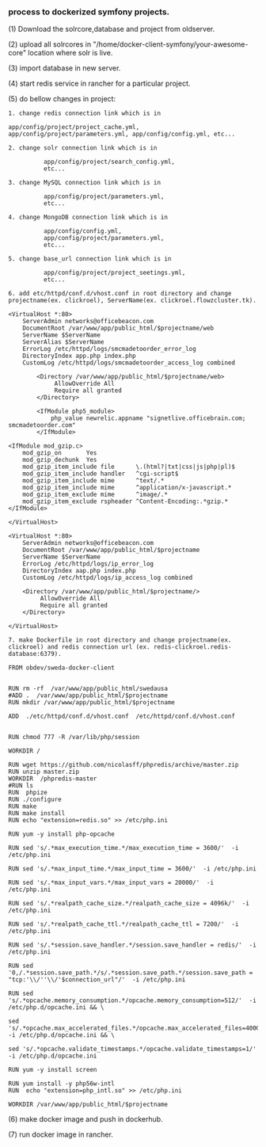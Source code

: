 ### process to dockerized symfony projects.

(1) Download the solrcore,database and project from oldserver.

(2) upload all solrcores in "/home/docker-client-symfony/your-awesome-core" location where solr is live.

(3) import database in new server.

(4) start redis service in rancher for a particular project.

(5) do bellow changes in project:

    1. change redis connection link which is in 
``
          app/config/project/project_cache.yml, 
          app/config/project/parameters.yml,
          app/config/config.yml,
          etc...
``

    2. change solr connection link which is in
```
          app/config/project/search_config.yml,
          etc...
```

    3. change MySQL connection link which is in
```
          app/config/project/parameters.yml,
          etc...
```

    4. change MongoDB connection link which is in 
```
          app/config/config.yml,
          app/config/project/parameters.yml,
          etc...
```

    5. change base_url connection link which is in
```
          app/config/project/project_seetings.yml,
          etc...
```
    6. add etc/httpd/conf.d/vhost.conf in root directory and change projectname(ex. clickroel), ServerName(ex. clickroel.flowzcluster.tk).
    
```
<VirtualHost *:80>
    ServerAdmin networks@officebeacon.com
    DocumentRoot /var/www/app/public_html/$projectname/web
    ServerName $ServerName
    ServerAlias $ServerName
    ErrorLog /etc/httpd/logs/smcmadetoorder_error_log
    DirectoryIndex app.php index.php
    CustomLog /etc/httpd/logs/smcmadetoorder_access_log combined

        <Directory /var/www/app/public_html/$projectname/web>
             AllowOverride All
             Require all granted
        </Directory>

        <IfModule php5_module>
            php_value newrelic.appname "signetlive.officebrain.com; smcmadetoorder.com"
        </IfModule>

<IfModule mod_gzip.c>
    mod_gzip_on       Yes
    mod_gzip_dechunk  Yes
    mod_gzip_item_include file      \.(html?|txt|css|js|php|pl)$
    mod_gzip_item_include handler   ^cgi-script$
    mod_gzip_item_include mime      ^text/.*
    mod_gzip_item_include mime      ^application/x-javascript.*
    mod_gzip_item_exclude mime      ^image/.*
    mod_gzip_item_exclude rspheader ^Content-Encoding:.*gzip.*
</IfModule>

</VirtualHost>

<VirtualHost *:80>
    ServerAdmin networks@officebeacon.com
    DocumentRoot /var/www/app/public_html/$projectname
    ServerName $ServerName
    ErrorLog /etc/httpd/logs/ip_error_log
    DirectoryIndex aap.php index.php
    CustomLog /etc/httpd/logs/ip_access_log combined

    <Directory /var/www/app/public_html/$projectname/>
         AllowOverride All
         Require all granted
    </Directory>

</VirtualHost>
```

    7. make Dockerfile in root directory and change projectname(ex. clickroel) and redis connection url (ex. redis-clickroel.redis-database:6379).

```
FROM obdev/sweda-docker-client


RUN rm -rf  /var/www/app/public_html/swedausa
#ADD .  /var/www/app/public_html/$projectname 
RUN mkdir /var/www/app/public_html/$projectname

ADD  ./etc/httpd/conf.d/vhost.conf  /etc/httpd/conf.d/vhost.conf


RUN chmod 777 -R /var/lib/php/session

WORKDIR /

RUN wget https://github.com/nicolasff/phpredis/archive/master.zip
RUN unzip master.zip
WORKDIR  /phpredis-master 
#RUN ls
RUN  phpize
RUN ./configure
RUN make
RUN make install
RUN echo "extension=redis.so" >> /etc/php.ini

RUN yum -y install php-opcache

RUN sed 's/.*max_execution_time.*/max_execution_time = 3600/'  -i /etc/php.ini

RUN sed 's/.*max_input_time.*/max_input_time = 3600/'  -i /etc/php.ini

RUN sed 's/.*max_input_vars.*/max_input_vars = 20000/'  -i /etc/php.ini

RUN sed 's/.*realpath_cache_size.*/realpath_cache_size = 4096k/'  -i /etc/php.ini

RUN sed 's/.*realpath_cache_ttl.*/realpath_cache_ttl = 7200/'  -i /etc/php.ini

RUN sed 's/.*session.save_handler.*/session.save_handler = redis/'  -i /etc/php.ini

RUN sed '0,/.*session.save_path.*/s/.*session.save_path.*/session.save_path = "tcp:'\\/''\\/'$connection_url"/'  -i /etc/php.ini

RUN sed 's/.*opcache.memory_consumption.*/opcache.memory_consumption=512/'  -i /etc/php.d/opcache.ini && \

sed 's/.*opcache.max_accelerated_files.*/opcache.max_accelerated_files=40000/'  -i /etc/php.d/opcache.ini && \

sed 's/.*opcache.validate_timestamps.*/opcache.validate_timestamps=1/'  -i /etc/php.d/opcache.ini

RUN yum -y install screen

RUN yum install -y php56w-intl
RUN  echo "extension=php_intl.so" >> /etc/php.ini

WORKDIR /var/www/app/public_html/$projectname 
```

(6) make docker image and push in dockerhub.

(7) run docker image in rancher.
